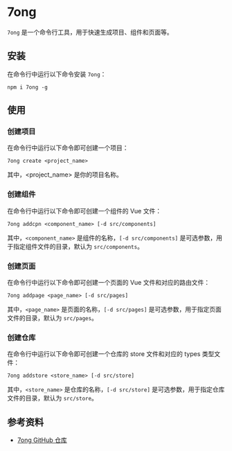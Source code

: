 # 7ong

`7ong` 是一个命令行工具，用于快速生成项目、组件和页面等。

## 安装

在命令行中运行以下命令安装 `7ong`：

```shell
npm i 7ong -g
```

## 使用

### 创建项目

在命令行中运行以下命令即可创建一个项目：

```shell
7ong create <project_name>
```

其中，<project_name> 是你的项目名称。

### 创建组件

在命令行中运行以下命令即可创建一个组件的 Vue 文件：

```shell
7ong addcpn <component_name> [-d src/components]
```

其中，`<component_name>` 是组件的名称，`[-d src/components]` 是可选参数，用于指定组件文件的目录，默认为 `src/components`。

### 创建页面

在命令行中运行以下命令即可创建一个页面的 Vue 文件和对应的路由文件：

```shell
7ong addpage <page_name> [-d src/pages]
```

其中，`<page_name>` 是页面的名称，`[-d src/pages]` 是可选参数，用于指定页面文件的目录，默认为 `src/pages`。

### 创建仓库

在命令行中运行以下命令即可创建一个仓库的 store 文件和对应的 types 类型文件：

```shell
7ong addstore <store_name> [-d src/store]
```

其中，`<store_name>` 是仓库的名称，`[-d src/store]` 是可选参数，用于指定仓库文件的目录，默认为 `src/store`。

## 参考资料

- [7ong GitHub 仓库](https://github.com/coder7ong/7ONG_CLI.git)
